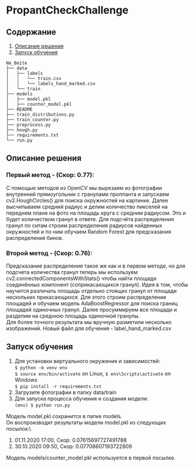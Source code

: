 # PropantCheckChallenge
## Содержание
1. [Описание решения](#overview)
2. [Запуск обучения](#training)
```
Ne_Beite
├── data
│   ├── labels
│   │   └── train.csv
│   │   └── labels_hand_marked.csv
│   └── train
├── models
│   ├── model.pkl
│   ├── counter_model.pkl
├── README
├── train_distributions.py
├── train_counter.py
├── preprocess.py
├── hough.py
├── requirements.txt
└── run.py
```
## Описание решения <a name="overview"></a>
### Первый метод - (Скор: 0.77): 
 С помощью методов из OpenCV мы вырезаем из фотографии внутренний прямоугольник с гранулами проппанта и запускаем cv2.HoughCircles() для поиска окружностей на картинке. Далее высчитываем средний радиус и делим количество пикселей на переднем плане на фото на площадь круга с средним радиусом. Это и будет количеством гранул в ответе. 
 Для подсчёта распределения гранул по ситам строим распределения радиусов найденных окружностей и по ним обучаем Random Forest для предсказания распределения бинов.
### Второй метод - (Скор: 0.76):
Предсказание распределения такое же как и в первом методе, но для подсчета количества гранул теперь мы используем cv2.connectedComponentsWithStats() чтобы найти площади соединённых компонент (соприкасающихся гранул). Идея в том, чтобы научится различать площадь отдельно стоящих гранул от площади нескольких прикасающихся. Для этого строим распределение площадей и обучаем модель AdaBoostRegressor для поиска границ площадей одиночных гранул. Далее просуммируем все площади и разделим на среднюю площадь одиночной гранулы.\
Для более точного результата мы вручную разметили несколько изображений. Новый файл для обучения - label_hand_marked.csv

## Запуск обучения <a name="training"></a>
1. Для установки виртуального окружения и зависимостей:\
```$ python -m venv env```  
```$ source env/bin/activate```  on Linux, ```$ env\Scripts\activate``` on Windows  
```$ pip install -r requirements.txt```  
2. Загрузите фотографии в папку data/train
3. Для запуска процесса обучения и создания модели:\
```(env) $ python run.py```

Модель model.pkl сохранится в папке models.\
Он воспроизводит результаты модели model.pkl из следующих посылок:\
1. 01.11.2020 17:00, Скор: 0.07615697727491788
2. 30.10.2020 09:50, Скор: 0.07708607193722809

Модель models/counter_model.pkl используется в первой посылке. 
